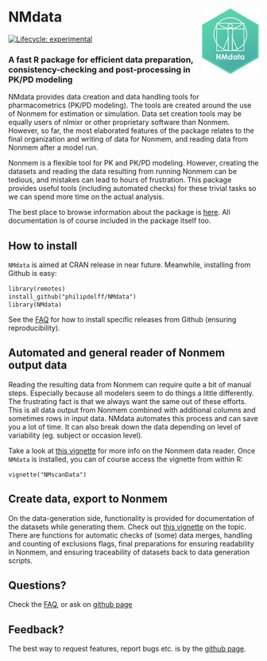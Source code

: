 # NMdata <a href='https://philipdelff.github.io/NMdata/'><img src='devel/NMdata_Rpackage/NMdata_logo_v01.png' align="right" height="131.5" /></a>
<!-- badges: -->
[![Lifecycle: experimental](https://img.shields.io/badge/lifecycle-experimental-orange.svg)](https://www.tidyverse.org/lifecycle/#experimental)
<!-- badges: end -->

### A fast R package for efficient data preparation, consistency-checking and post-processing in PK/PD modeling
NMdata provides data creation and data handling tools for
pharmacometrics (PK/PD modeling). The tools are created around the use
of Nonmem for estimation or simulation. Data set creation tools may be
equally users of nlmixr or other proprietary software than
Nonmem. However, so far, the most elaborated features of the package
relates to the final organization and writing of data for Nonmem, and
reading data from Nonmem after a model run.

Nonmem is a flexible tool for PK and PK/PD modeling. However, creating
the datasets and reading the data resulting from running Nonmem can be
tedious, and mistakes can lead to hours of frustration. This package
provides useful tools (including automated checks) for these trivial
tasks so we can spend more time on the actual analysis.

The best place to browse information about the package is
[here](https://philipdelff.github.io/NMdata). All documentation is of
course included in the package itself too.

## How to install
`NMdata` is aimed at CRAN release in near future. Meanwhile, installing
from Github is easy:

```
library(remotes)
install_github("philipdelff/NMdata")
library(NMdata)
```
See the
[FAQ](https://philipdelff.github.io/NMdata/articles/NMdata-FAQ.html)
for how to install specific releases from Github (ensuring reproducibility).


## Automated and general reader of Nonmem output data
Reading the resulting data from Nonmem can require quite a bit of
manual steps. Especially because all modelers seem to do things a
little differently. The frustrating fact is that we always want the
same out of these efforts. This is all data output from Nonmem combined with additional columns and sometimes rows in
input data. NMdata automates this process and can save you a
lot of time. It can also break down the data depending on level of variability (eg. subject or occasion level).

Take a look at [this vignette](https://philipdelff.github.io/NMdata/articles/NMscanData.html)
for more info on the Nonmem data reader. Once `NMdata` is installed, you
can of course access the vignette from within R:

```
vignette("NMscanData")
``` 


## Create data, export to Nonmem
On the data-generation side, functionality is provided for
documentation of the datasets while generating them. Check out [this
vignette](https://philipdelff.github.io/NMdata/articles/DataCreate.html)
on the topic. There are functions for automatic checks of (some) data
merges, handling and counting of exclusions flags, final
preparations for ensuring readability in Nonmem, and ensuring
traceability of datasets back to data generation scripts.

## Questions?
Check the [FAQ](https://philipdelff.github.io/NMdata/articles/FAQ.html), or ask on [github
page](https://github.com/philipdelff/NMdata)

## Feedback?
The best way to request features, report bugs etc. is by the [github
page](https://github.com/philipdelff/NMdata).
